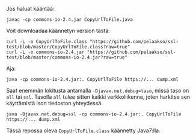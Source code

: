 Jos haluat kääntää:

`javac -cp commons-io-2.4.jar CopyUrlToFile.java`

Voit downloadaa käännetyn version tästä:

```
curl -L -o CopyUrlToFile.class "https://github.com/pelaakso/ssl-test/blob/master/CopyUrlToFile.class?raw=true"
curl -L -o commons-io-2.4.jar "https://github.com/pelaakso/ssl-test/blob/master/commons-io-2.4.jar?raw=true"
```

Aja:

`java -cp commons-io-2.4.jar:. CopyUrlToFile https://... dump.xml`

Saat enemmän lokitusta antamalla `-Djavax.net.debug=taso`, missä taso on `all` tai `ssl`. Tasolla `all` tulee sitten kaikki verkkoliikenne, joten harkitse sen käyttämistä ison tiedoston yhteydessä.

`java -Djavax.net.debug=ssl -cp commons-io-2.4.jar:. CopyUrlToFile https://... dump.xml`

Tässä repossa oleva `CopyUrlToFile.class` käännetty Java7:lla.

